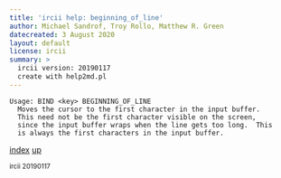 ```yaml
---
title: 'ircii help: beginning_of_line'
author: Michael Sandrof, Troy Rollo, Matthew R. Green
datecreated: 3 August 2020
layout: default
license: ircii
summary: >
  ircii version: 20190117
  create with help2md.pl
---
```

```
Usage: BIND <key> BEGINNING_OF_LINE
  Moves the cursor to the first character in the input buffer.
  This need not be the first character visible on the screen,
  since the input buffer wraps when the line gets too long.  This
  is always the first characters in the input buffer.
```

[index](index.html)
[up](..)

<small> ircii 20190117 </small>
